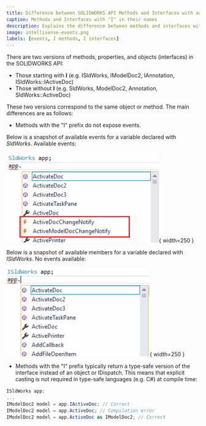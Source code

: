 ```yaml
---
title: Difference between SOLIDWORKS API Methods and Interfaces with and without "I"
caption: Methods and Interfaces with "I" in their names
description: Explains the difference between methods and interfaces with names starting with "I" (e.g. IModelDoc2 vs ModelDoc2)
image: intellisense-events.png
labels: [events, I methods, I interfaces]
---
```


There are two versions of methods, properties, and objects (interfaces) in the SOLIDWORKS API:

* Those starting with **I** (e.g. ISldWorks, IModelDoc2, IAnnotation, ISldWorks::IActiveDoc)
* Those without **I** (e.g. SldWorks, ModelDoc2, Annotation, SldWorks::ActiveDoc)

These two versions correspond to the same object or method. The main differences are as follows:

* Methods with the "I" prefix do not expose events.

Below is a snapshot of available events for a variable declared with *SldWorks*. Available events:

![Available events for a variable declared with SldWorks](intellisense-events.png){ width=250 }

Below is a snapshot of available members for a variable declared with *ISldWorks*. No events available:

![Available events for a variable declared with ISldWorks](intellisense-no-events.png){ width=250 }

* Methods with the "I" prefix typically return a type-safe version of the interface instead of an object or IDispatch. This means that explicit casting is not required in type-safe languages (e.g. C#) at compile time:

```cs
ISldWorks app;
...
IModelDoc2 model = app.IActiveDoc; // Correct
IModelDoc2 model = app.ActiveDoc; // Compilation error
IModelDoc2 model = app.ActiveDoc as IModelDoc2; // Correct
```